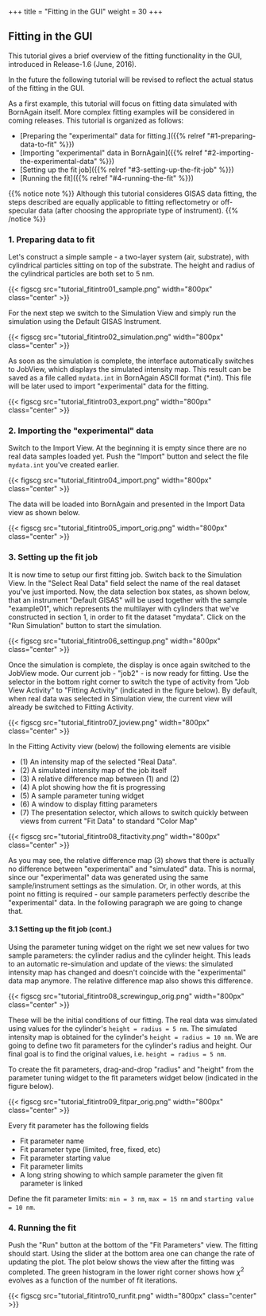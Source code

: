 +++
title = "Fitting in the GUI"
weight = 30
+++

## Fitting in the GUI

This tutorial gives a brief overview of the fitting functionality in the GUI, introduced in Release-1.6 (June, 2016).

In the future the following tutorial will be revised to reflect the actual status of the fitting in the GUI.

As a first example, this tutorial will focus on fitting data simulated with BornAgain itself. More complex fitting examples will be considered in coming releases. This tutorial is organized as follows:

   * [Preparing the "experimental" data for fitting.]({{% relref "#1-preparing-data-to-fit" %}})
   * [Importing "experimental" data in BornAgain]({{% relref "#2-importing-the-experimental-data" %}})
   * [Setting up the fit job]({{% relref "#3-setting-up-the-fit-job" %}})
   * [Running the fit]({{% relref "#4-running-the-fit" %}})

{{% notice note %}}
Although this tutorial consideres GISAS data fitting, the steps described are
equally applicable to fitting reflectometry or off-specular data (after choosing
the appropriate type of instrument).
{{% /notice %}}

### 1. Preparing data to fit

Let's construct a simple sample - a two-layer system (air, substrate), with cylindrical particles sitting on top of the substrate. The height and radius of the cylindrical particles are both set to 5 nm.

{{< figscg src="tutorial_fitintro01_sample.png" width="800px" class="center" >}}

For the next step we switch to the Simulation View and simply run the simulation using the Default GISAS Instrument.

{{< figscg src="tutorial_fitintro02_simulation.png" width="800px" class="center" >}}

As soon as the simulation is complete, the interface automatically switches to JobView, which displays the simulated intensity map. This result can be saved as a file called `mydata.int` in BornAgain ASCII format (*.int). This file will be later used to import "experimental" data for the fitting.

{{< figscg src="tutorial_fitintro03_export.png" width="800px" class="center" >}}

### 2. Importing the "experimental" data

Switch to the Import View. At the beginning it is empty since there are no real data samples loaded yet. Push the "Import" button and select the file `mydata.int` you've created earlier.

{{< figscg src="tutorial_fitintro04_import.png" width="800px" class="center" >}}

The data will be loaded into BornAgain and presented in the Import Data view as shown below.

{{< figscg src="tutorial_fitintro05_import_orig.png" width="800px" class="center" >}}

### 3. Setting up the fit job

It is now time to setup our first fitting job. Switch back to the Simulation View. In the "Select Real Data" field select the name of the real dataset you've just imported. Now, the data selection box states, as shown below, that an instrument "Default GISAS" will be used together with the sample "example01", which represents the multilayer with cylinders that we've constructed in section 1, in order to fit the dataset "mydata". Click on the "Run Simulation" button to start the simulation.

{{< figscg src="tutorial_fitintro06_settingup.png" width="800px" class="center" >}}

Once the simulation is complete, the display is once again switched to the JobView mode. Our current job - "job2" - is now ready for fitting. Use the selector in the bottom right corner to switch the type of activity from "Job View Activity" to "Fitting Activity" (indicated in the figure below). By default, when real data was selected in Simulation view, the current view will already be switched to Fitting Activity.

{{< figscg src="tutorial_fitintro07_joview.png" width="800px" class="center" >}}

In the Fitting Activity view (below) the following elements are visible

   * (1) An intensity map of the selected "Real Data".
   * (2) A simulated intensity map of the job itself
   * (3) A relative difference map between (1) and (2)
   * (4) A plot showing how the fit is progressing
   * (5) A sample parameter tuning widget
   * (6) A window to display fitting parameters
   * (7) The presentation selector, which allows to switch quickly between views from current "Fit Data" to standard "Color Map"

{{< figscg src="tutorial_fitintro08_fitactivity.png" width="800px" class="center" >}}

As you may see, the relative difference map (3) shows that there is actually no difference between "experimental" and "simulated" data. This is normal, since our "experimental" data was generated using the same sample/instrument settings as the simulation. Or, in other words, at this point no fitting is required - our sample parameters perfectly describe the "experimental" data. In the following paragraph we are going to change that.

#### 3.1 Setting up the fit job (cont.)

Using the parameter tuning widget on the right we set new values for two sample parameters: the cylinder radius and the cylinder height. This leads to an automatic re-simulation and update of the views: the simulated intensity map has changed and doesn't coincide with the "experimental" data map anymore. The relative difference map also shows this difference.

{{< figscg src="tutorial_fitintro08_screwingup_orig.png" width="800px" class="center" >}}

These will be the initial conditions of our fitting. The real data was simulated using values for the cylinder's `height = radius = 5 nm`. The simulated intensity map is obtained for the cylinder's `height = radius = 10 nm`. We are going to define two fit parameters for the cylinder's radius and height. Our final goal is to find the original values, i.e. `height = radius = 5 nm`.

To create the fit parameters, drag-and-drop "radius" and "height" from the parameter tuning widget to the fit parameters widget below (indicated in the figure below).

{{< figscg src="tutorial_fitintro09_fitpar_orig.png" width="800px" class="center" >}}

Every fit parameter has the following fields

   * Fit parameter name
   * Fit parameter type (limited, free, fixed, etc)
   * Fit parameter starting value
   * Fit parameter limits
   * A long string showing to which sample parameter the given fit parameter is linked

Define the fit parameter limits: `min = 3 nm`, `max = 15 nm` and `starting value = 10 nm`.

### 4. Running the fit

Push the "Run" button at the bottom of the "Fit Parameters" view. The fitting should start. Using the slider at the bottom area one can change the rate of updating the plot. The plot below shows the view after the fitting was completed. The green histogram in the lower right corner shows how $\chi^2$ evolves as a function of the number of fit iterations.

{{< figscg src="tutorial_fitintro10_runfit.png" width="800px" class="center" >}}
